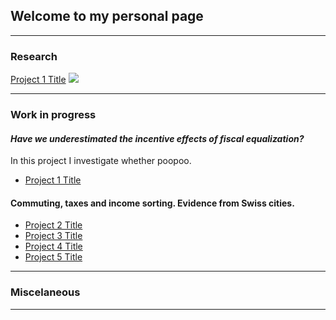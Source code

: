 ## Welcome to my personal page

---

### Research 

[Project 1 Title](/sample_page)
<img src="images/dummy_thumbnail.jpg?raw=true"/>

---


### Work in progress

#### *Have we underestimated the incentive effects of fiscal equalization?*
In this project I investigate whether poopoo.
- [Project 1 Title](http://example.com/)

#### Commuting, taxes and income sorting. Evidence from Swiss cities.

- [Project 2 Title](http://example.com/)
- [Project 3 Title](http://example.com/)
- [Project 4 Title](http://example.com/)
- [Project 5 Title](http://example.com/)

---

### Miscelaneous

---
